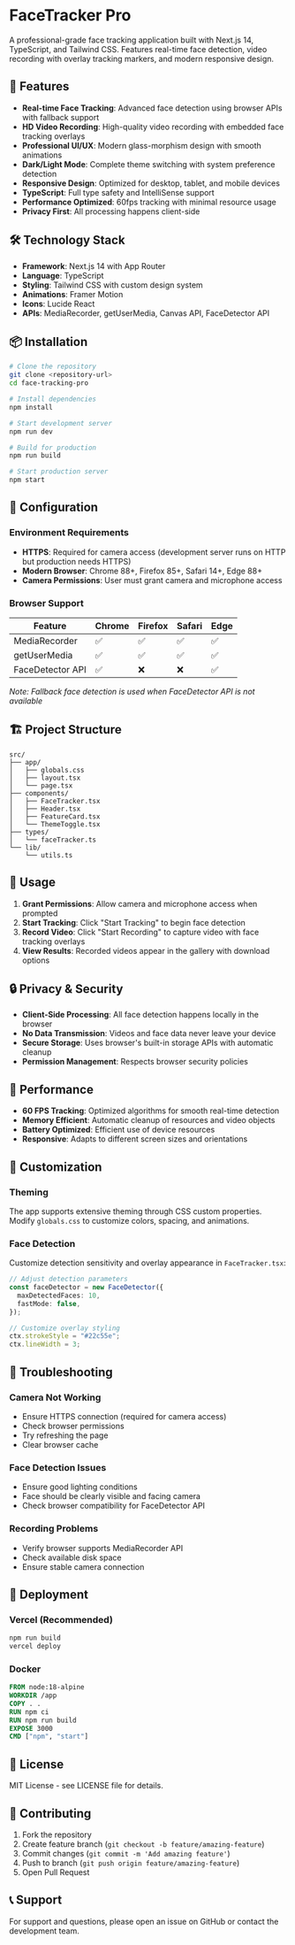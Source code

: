 # FaceTracker Pro

A professional-grade face tracking application built with Next.js 14, TypeScript, and Tailwind CSS. Features real-time face detection, video recording with overlay tracking markers, and modern responsive design.

## 🚀 Features

- **Real-time Face Tracking**: Advanced face detection using browser APIs with fallback support
- **HD Video Recording**: High-quality video recording with embedded face tracking overlays
- **Professional UI/UX**: Modern glass-morphism design with smooth animations
- **Dark/Light Mode**: Complete theme switching with system preference detection
- **Responsive Design**: Optimized for desktop, tablet, and mobile devices
- **TypeScript**: Full type safety and IntelliSense support
- **Performance Optimized**: 60fps tracking with minimal resource usage
- **Privacy First**: All processing happens client-side

## 🛠️ Technology Stack

- **Framework**: Next.js 14 with App Router
- **Language**: TypeScript
- **Styling**: Tailwind CSS with custom design system
- **Animations**: Framer Motion
- **Icons**: Lucide React
- **APIs**: MediaRecorder, getUserMedia, Canvas API, FaceDetector API

## 📦 Installation

```bash
# Clone the repository
git clone <repository-url>
cd face-tracking-pro

# Install dependencies
npm install

# Start development server
npm run dev

# Build for production
npm run build

# Start production server
npm start
```

## 🔧 Configuration

### Environment Requirements

- **HTTPS**: Required for camera access (development server runs on HTTP but production needs HTTPS)
- **Modern Browser**: Chrome 88+, Firefox 85+, Safari 14+, Edge 88+
- **Camera Permissions**: User must grant camera and microphone access

### Browser Support

| Feature          | Chrome | Firefox | Safari | Edge |
| ---------------- | ------ | ------- | ------ | ---- |
| MediaRecorder    | ✅     | ✅      | ✅     | ✅   |
| getUserMedia     | ✅     | ✅      | ✅     | ✅   |
| FaceDetector API | ✅     | ❌      | ❌     | ✅   |

_Note: Fallback face detection is used when FaceDetector API is not available_

## 🏗️ Project Structure

```
src/
├── app/
│   ├── globals.css
│   ├── layout.tsx
│   └── page.tsx
├── components/
│   ├── FaceTracker.tsx
│   ├── Header.tsx
│   ├── FeatureCard.tsx
│   └── ThemeToggle.tsx
├── types/
│   └── faceTracker.ts
└── lib/
    └── utils.ts
```

## 🎯 Usage

1. **Grant Permissions**: Allow camera and microphone access when prompted
2. **Start Tracking**: Click "Start Tracking" to begin face detection
3. **Record Video**: Click "Start Recording" to capture video with face tracking overlays
4. **View Results**: Recorded videos appear in the gallery with download options

## 🔒 Privacy & Security

- **Client-Side Processing**: All face detection happens locally in the browser
- **No Data Transmission**: Videos and face data never leave your device
- **Secure Storage**: Uses browser's built-in storage APIs with automatic cleanup
- **Permission Management**: Respects browser security policies

## 📱 Performance

- **60 FPS Tracking**: Optimized algorithms for smooth real-time detection
- **Memory Efficient**: Automatic cleanup of resources and video objects
- **Battery Optimized**: Efficient use of device resources
- **Responsive**: Adapts to different screen sizes and orientations

## 🎨 Customization

### Theming

The app supports extensive theming through CSS custom properties. Modify `globals.css` to customize colors, spacing, and animations.

### Face Detection

Customize detection sensitivity and overlay appearance in `FaceTracker.tsx`:

```typescript
// Adjust detection parameters
const faceDetector = new FaceDetector({
  maxDetectedFaces: 10,
  fastMode: false,
});

// Customize overlay styling
ctx.strokeStyle = "#22c55e";
ctx.lineWidth = 3;
```

## 🐛 Troubleshooting

### Camera Not Working

- Ensure HTTPS connection (required for camera access)
- Check browser permissions
- Try refreshing the page
- Clear browser cache

### Face Detection Issues

- Ensure good lighting conditions
- Face should be clearly visible and facing camera
- Check browser compatibility for FaceDetector API

### Recording Problems

- Verify browser supports MediaRecorder API
- Check available disk space
- Ensure stable camera connection

## 🚀 Deployment

### Vercel (Recommended)

```bash
npm run build
vercel deploy
```

### Docker

```dockerfile
FROM node:18-alpine
WORKDIR /app
COPY . .
RUN npm ci
RUN npm run build
EXPOSE 3000
CMD ["npm", "start"]
```

## 📄 License

MIT License - see LICENSE file for details.

## 🤝 Contributing

1. Fork the repository
2. Create feature branch (`git checkout -b feature/amazing-feature`)
3. Commit changes (`git commit -m 'Add amazing feature'`)
4. Push to branch (`git push origin feature/amazing-feature`)
5. Open Pull Request

## 📞 Support

For support and questions, please open an issue on GitHub or contact the development team.
